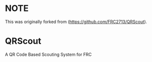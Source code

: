 
 
# NOTE
This was originally forked from (https://github.com/FRC2713/QRScout).
 

# QRScout
A QR Code Based Scouting System for FRC 


